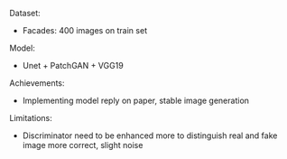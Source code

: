 Dataset:
- Facades: 400 images on train set
  
Model:
- Unet + PatchGAN + VGG19
  
Achievements:
- Implementing model reply on paper, stable image generation
  
Limitations:
- Discriminator need to be enhanced more to distinguish real and fake image more correct, slight noise
